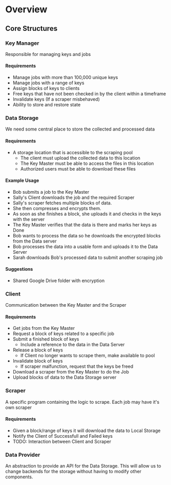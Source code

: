 # Overview

## Core Structures
### Key Manager
Responsible for managing keys and jobs

#### Requirements
- Manage jobs with more than 100,000 unique keys
- Manage jobs with a range of keys
- Assign blocks of keys to clients
- Free keys that have not been checked in by the client within a timeframe
- Invalidate keys (If a scraper misbehaved)
- Ability to store and restore state

### Data Storage
We need some central place to store the collected and processed data

#### Requirements
- A storage location that is accessible to the scraping pool
  - The client must upload the collected data to this location
  - The Key Master must be able to access the files in this location
  - Authorized users must be able to download these files

#### Example Usage
- Bob submits a job to the Key Master
- Sally's Client downloads the job and the required Scraper
- Sally's scraper fetches multiple blocks of data.
- She then compresses and encrypts them.
- As soon as she finishes a block, she uploads it and checks in the keys with the server
- The Key Master verifies that the data is there and marks her keys as Done
- Bob wants to process the data so he downloads the encrypted blocks from the Data server
- Bob processes the data into a usable form and uploads it to the Data Server
- Sarah downloads Bob's processed data to submit another scraping job

#### Suggestions
- Shared Google Drive folder with encryption

### Client
Communication between the Key Master and the Scraper

#### Requirements
- Get jobs from the Key Master
- Request a block of keys related to a specific job
- Submit a finished block of keys
  - Include a reference to the data in the Data Server
- Release a block of keys
  - If Client no longer wants to scrape them, make available to pool
- Invalidate block of keys
  - If scraper malfunction, request that the keys be freed
- Download a scraper from the Key Master to do the Job
- Upload blocks of data to the Data Storage server

### Scraper
A specific program containing the logic to scrape. Each job may have it's own scraper

#### Requirements
- Given a block/range of keys it will download the data to Local Storage
- Notify the Client of Successfull and Failed keys
- TODO: Interaction between Client and Scraper

### Data Provider
An abstraction to provide an API for the Data Storage.
This will allow us to change backends for the storage without having to modify
other components.
